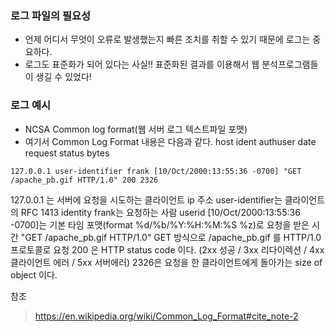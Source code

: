 ### 로그 파일의 필요성
- 언제 어디서 무엇이 오류로 발생했는지 빠른 조치를 취할 수 있기 때문에 로그는 중요하다.
- 로그도 표준화가 되어 있다는 사실!! 표준화된 결과를 이용해서 웹 분석프로그램들이 생길 수 있었다!

### 로그 예시
- NCSA Common log format(웹 서버 로그 텍스트파일 포맷)
- 여기서 Common Log Format 내용은 다음과 같다.
host         ident       authuser            date                     request         status bytes
```
127.0.0.1 user-identifier frank [10/Oct/2000:13:55:36 -0700] "GET /apache_pb.gif HTTP/1.0" 200 2326
```

127.0.0.1 는 서버에 요청을 시도하는 클라이언트 ip 주소
user-identifier는 클라이언트의 RFC 1413 identity
frank는 요청하는 사람 userid
[10/Oct/2000:13:55:36 -0700]는  기본 타임 포맷(format %d/%b/%Y:%H:%M:%S %z)로 요청을 받은 시간
"GET /apache_pb.gif HTTP/1.0" GET 방식으로 /apache_pb.gif 를  HTTP/1.0 프로토콜로 요청
200 은 HTTP status code 이다. (2xx 성공 / 3xx 리다이렉션 / 4xx 클라이언트 에러 / 5xx 서버에러)
2326은 요청을 한 클라이언트에게 돌아가는 size of object 이다.

참조
> https://en.wikipedia.org/wiki/Common_Log_Format#cite_note-2

